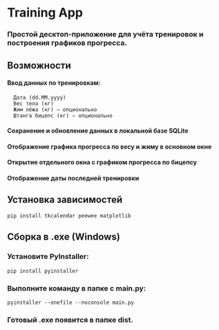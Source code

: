 # Training App

### Простой десктоп-приложение для учёта тренировок и построения графиков прогресса.

## Возможности

#### Ввод данных по тренировкам:

      Дата (dd.MM.yyyy)
      Вес тела (кг)
      Жим лёжа (кг) — опционально
      Штанга бицепс (кг) — опционально

#### Сохранение и обновление данных в локальной базе SQLite

#### Отображение графика прогресса по весу и жиму в основном окне

#### Открытие отдельного окна с графиком прогресса по бицепсу

#### Отображение даты последней тренировки


## Установка зависимостей

    pip install tkcalendar peewee matplotlib

## Сборка в .exe (Windows)

### Установите PyInstaller:

    pip install pyinstaller

### Выполните команду в папке с main.py:

    pyinstaller --onefile --noconsole main.py

### Готовый .exe появится в папке dist.

